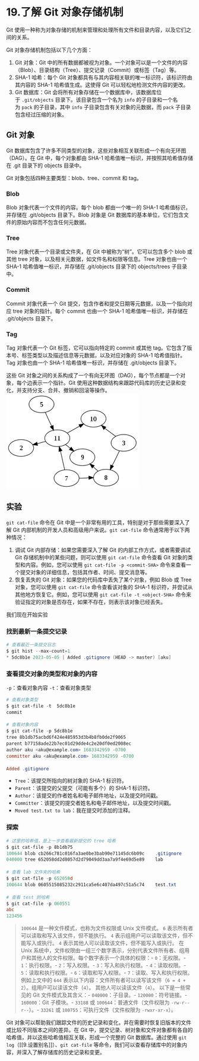 # 19.了解 Git 对象存储机制

Git 使用一种称为对象存储的机制来管理和处理所有文件和目录内容，以及它们之间的关系。

Git 对象存储机制包括以下几个方面：

1. Git 对象：Git 中的所有数据都被视为对象。一个对象可以是一个文件的内容（Blob）、目录结构（Tree）、提交记录（Commit）或标签（Tag）等。
2. SHA-1 哈希：每个 Git 对象都具有与其内容相关联的唯一标识符，该标识符由其内容的 SHA-1 哈希值生成。这使得 Git 可以轻松地检测文件内容的更改。
3. Git 数据库：Git 会将所有对象存储在一个数据库中，该数据库位于 `.git/objects` 目录下。该目录包含一个名为 `info` 的子目录和一个名为 `pack` 的子目录，其中 `info` 子目录包含有关对象的元数据，而 `pack` 子目录包含经过压缩的对象。

## Git 对象

Git 数据库包含了许多不同类型的对象，这些对象相互关联形成一个有向无环图（DAG）。在 Git 中，每个对象都由 SHA-1 哈希值唯一标识，并按照其哈希值存储在 .git 目录下的 objects 目录中。

Git 对象包括四种主要类型：blob、tree、commit 和 tag。

### Blob

Blob 对象代表一个文件的内容。每个 blob 都由一个唯一的 SHA-1 哈希值标识，并存储在 .git/objects 目录下。Blob 对象是 Git 数据库的基本单位，它们包含文件的原始内容而不包含任何元数据。

### Tree

Tree 对象代表一个目录或文件夹，在 Git 中被称为“树”。它可以包含多个 blob 或其他 tree 对象，以及相关元数据，如文件名和权限等信息。Tree 对象也由一个 SHA-1 哈希值唯一标识，并存储在 .git/objects 目录下的 objects/trees 子目录中。

### Commit

Commit 对象代表一个 Git 提交，包含作者和提交日期等元数据，以及一个指向对应 tree 对象的指针。每个 commit 也由一个 SHA-1 哈希值唯一标识，并存储在 .git/objects 目录下。

### Tag

Tag 对象代表一个 Git 标签，它可以指向特定的 commit 或其他 tag。它包含了版本号、标签类型以及描述信息等元数据，以及对应对象的 SHA-1 哈希值指针。Tag 对象也由一个 SHA-1 哈希值唯一标识，并存储在 .git/objects 目录下。

这些 Git 对象之间的关系构成了一个有向无环图（DAG），每个节点都是一个对象，每个边表示一个指针。Git 使用这种数据结构来跟踪代码库的历史记录和变化，并支持分支、合并、撤销和回滚等操作。
![1](/images/19-1有序无环图.png)

## 实验

`git cat-file` 命令在 Git 中是一个非常有用的工具，特别是对于那些需要深入了解 Git 内部机制的开发人员和高级用户来说。`git cat-file` 命令通常用于以下两种情况：

1. 调试 Git 内部存储：如果您需要深入了解 Git 的内部工作方式，或者需要调试 Git 存储机制中的某些问题，则可以使用 `git cat-file` 命令查看 Git 对象的类型和内容。例如，您可以使用 `git cat-file -p <commit-SHA>` 命令来查看一个提交对象的详细信息，包括其作者、时间、提交消息等。
2. 恢复丢失的 Git 对象：如果您的代码库中丢失了某个对象，例如 Blob 或 Tree 对象，您可以使用 `git cat-file` 命令查看该对象的 SHA-1 标识符，并尝试从其他地方恢复它。例如，您可以使用 `git cat-file -t <object-SHA>` 命令来验证指定的对象是否存在，如果不存在，则表示该对象已经丢失。

我们现在开始实验

### 找到最新一条提交记录

```powershell
# 查看最近一条提交日志
$ git hist --max-count=1
* 5dc8b1e 2023-05-05 | Added .gitignore (HEAD -> master) [aku]
```

### 查看提交对象的类型和对象的内容

`-p`：查看对象内容
`-t`：查看对象类型

```powershell
# 查看对象类型
$ git cat-file -t  5dc8b1e
commit

# 查看对象内容
$ git cat-file -p 5dc8b1e
tree 8b1db75acbd6f424e485953d3b4b8fb0de2f9065
parent b77158ade22b7ec01d29dde4c2e20df0ed2008ec
author aku <aku@example.com> 1683342959 -0700
committer aku <aku@example.com> 1683342959 -0700

Added .gitignore
```

- `Tree`：该提交所指向的树对象的 SHA-1 标识符。
- `Parent`：该提交的父提交（可能有多个）的 SHA-1 标识符。
- `Author`：该提交的作者姓名和电子邮件地址，以及提交时间戳。
- `Committer`：该提交的提交者姓名和电子邮件地址，以及提交时间戳。
- `Moved test.txt to lab`：我在提交时添加的注释。

### 探索

```powershell
# 这里的哈希值，是上一步查看最新提交的 tree 哈希
$ git cat-file -p 8b1db75
100644 blob cb266c781c016fa3ae0be3bab90e71145dc6b09c    .gitignore
040000 tree 652058dd2d8057d2d79049dd3aa7a9f4e69d5e89    lab

# 查看 lab 文件夹的哈希
$ git cat-file -p 652058d
100644 blob 0605515085232c2911ca5e6c407da497c51a5c74    test.txt

# 查看 test 的哈希
$ git cat-file -p 060551
abc
123456
```

> `100644` 是一种文件模式，也称为文件权限或 Unix 文件模式。 `6` 表示所有者可以读取和写入该文件，但不能执行。  `4` 表示组用户可以读取该文件，但不能写入或执行。   `4` 表示其他人可以读取该文件，但不能写入或执行。
> 在 Unix 系统中，文件权限由一组三个数字表示，分别代表文件所有者、组用户和其他人的文件权限。每个数字表示一个具体的权限：-   `0`：无权限。-   `1`：执行权限。-   `2`：写入权限。-   `3`：写入和执行权限。-   `4`：读取权限。-   `5`：读取和执行权限。-   `6`：读取和写入权限。-   `7`：读取、写入和执行权限。
> 例如上文中的 `644` 表示以下内容：文件所有者可以读写该文件（`6 = 4 + 2`）。组用户可以读该文件（`4`）。 其他人可以读该文件（`4`）。
> 以下是一些常见的 Git 文件模式及其含义：-   `040000`：子目录。-   `120000`：符号链接。-   `160000`：Git 子模块。-   `33188` 或 `100644`：普通文件（文件权限为 `-rw-r--r--`）。-   `33261` 或 `100755`：可执行文件（文件权限为 `-rwxr-xr-x`）。

Git 对象可以帮助我们跟踪文件的历史记录和变化，并在需要时恢复旧版本的文件或比较不同版本之间的差异。在 Git 中，提交记录、树对象和文件对象都有各自的哈希值，并以这些哈希值相互关联，形成一个完整的 Git 数据库。通过使用 `git log`（[[9.设置别名]]）、`git cat-file` 等命令，我们可以查看存储库中的对象内容，并深入了解存储库的历史记录和变更。
